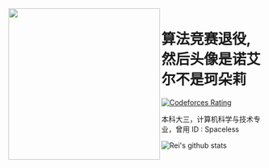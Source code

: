 <img align="left" width="300" src="https://cdn.jsdelivr.net/gh/ACRei/ACRei/noeru.png" />

# 算法竞赛退役,然后头像是诺艾尔不是珂朵莉

[![Codeforces Rating](https://cfrating.ihcr.top/?user=ReiAC&style=flat-square)](https://codeforces.com/profile/ReiAC)

本科大三，计算机科学与技术专业，曾用 ID : Spaceless

![Rei's github stats](https://github-readme-stats.vercel.app/api?username=ACRei&show_icons=true)
